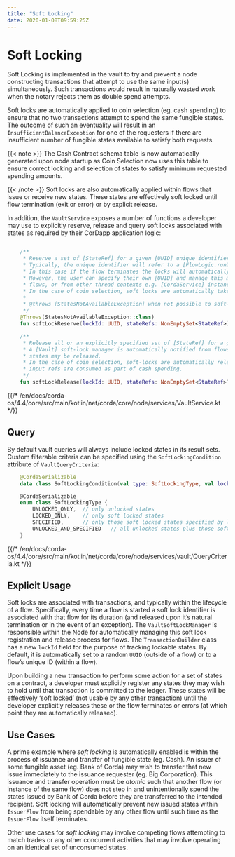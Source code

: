```yaml
---
title: "Soft Locking"
date: 2020-01-08T09:59:25Z
---
```



# Soft Locking
Soft Locking is implemented in the vault to try and prevent a node constructing transactions that attempt to use the same input(s) simultaneously.
            Such transactions would result in naturally wasted work when the notary rejects them as double spend attempts.

Soft locks are automatically applied to coin selection (eg. cash spending) to ensure that no two transactions attempt to
            spend the same fungible states. The outcome of such an eventuality will result in an `InsufficientBalanceException` for one
            of the requesters if there are insufficient number of fungible states available to satisfy both requests.


{{< note >}}
The Cash Contract schema table is now automatically generated upon node startup as Coin Selection now uses
                this table to ensure correct locking and selection of states to satisfy minimum requested spending amounts.


{{< /note >}}
Soft locks are also automatically applied within flows that issue or receive new states.
            These states are effectively soft locked until flow termination (exit or error) or by explicit release.

In addition, the `VaultService` exposes a number of functions a developer may use to explicitly reserve, release and
            query soft locks associated with states as required by their CorDapp application logic:

```kotlin

    /**
     * Reserve a set of [StateRef] for a given [UUID] unique identifier.
     * Typically, the unique identifier will refer to a [FlowLogic.runId]'s [UUID] associated with an in-flight flow.
     * In this case if the flow terminates the locks will automatically be freed, even if there is an error.
     * However, the user can specify their own [UUID] and manage this manually, possibly across the lifetime of multiple
     * flows, or from other thread contexts e.g. [CordaService] instances.
     * In the case of coin selection, soft locks are automatically taken upon gathering relevant unconsumed input refs.
     *
     * @throws [StatesNotAvailableException] when not possible to soft-lock all of requested [StateRef].
     */
    @Throws(StatesNotAvailableException::class)
    fun softLockReserve(lockId: UUID, stateRefs: NonEmptySet<StateRef>)

    /**
     * Release all or an explicitly specified set of [StateRef] for a given [UUID] unique identifier.
     * A [Vault] soft-lock manager is automatically notified from flows that are terminated, such that any soft locked
     * states may be released.
     * In the case of coin selection, soft-locks are automatically released once previously gathered unconsumed
     * input refs are consumed as part of cash spending.
     */
    fun softLockRelease(lockId: UUID, stateRefs: NonEmptySet<StateRef>? = null)

```

{{/* /en/docs/corda-os/4.4/core/src/main/kotlin/net/corda/core/node/services/VaultService.kt */}}

## Query
By default vault queries will always include locked states in its result sets.
                Custom filterable criteria can be specified using the `SoftLockingCondition` attribute of `VaultQueryCriteria`:

```kotlin
    @CordaSerializable
    data class SoftLockingCondition(val type: SoftLockingType, val lockIds: List<UUID> = emptyList())

    @CordaSerializable
    enum class SoftLockingType {
        UNLOCKED_ONLY,  // only unlocked states
        LOCKED_ONLY,    // only soft locked states
        SPECIFIED,      // only those soft locked states specified by lock id(s)
        UNLOCKED_AND_SPECIFIED   // all unlocked states plus those soft locked states specified by lock id(s)
    }

```

{{/* /en/docs/corda-os/4.4/core/src/main/kotlin/net/corda/core/node/services/vault/QueryCriteria.kt */}}

## Explicit Usage
Soft locks are associated with transactions, and typically within the lifecycle of a flow. Specifically, every time a
                flow is started a soft lock identifier is associated with that flow for its duration (and released upon it’s natural
                termination or in the event of an exception). The `VaultSoftLockManager` is responsible within the Node for
                automatically managing this soft lock registration and release process for flows. The `TransactionBuilder` class has a
                new `lockId` field for the purpose of tracking lockable states. By default, it is automatically set to a random
                `UUID` (outside of a flow) or to a flow’s unique ID (within a flow).

Upon building a new transaction to perform some action for a set of states on a contract, a developer must explicitly
                register any states they may wish to hold until that transaction is committed to the ledger. These states will be effectively ‘soft
                locked’ (not usable by any other transaction) until the developer explicitly releases these or the flow terminates or errors
                (at which point they are automatically released).


## Use Cases
A prime example where *soft locking* is automatically enabled is within the process of issuance and transfer of fungible
                state (eg. Cash). An issuer of some fungible asset (eg. Bank of Corda) may wish to transfer that new issue immediately
                to the issuance requester (eg. Big Corporation). This issuance and transfer operation must be *atomic* such that another
                flow (or instance of the same flow) does not step in and unintentionally spend the states issued by Bank of Corda
                before they are transferred to the intended recipient. Soft locking will automatically prevent new issued states within
                `IssuerFlow` from being spendable by any other flow until such time as the `IssuerFlow` itself terminates.

Other use cases for *soft locking* may involve competing flows attempting to match trades or any other concurrent
                activities that may involve operating on an identical set of unconsumed states.


